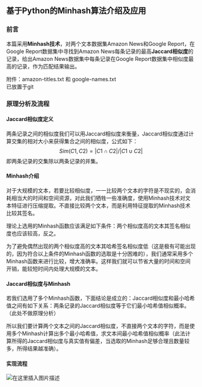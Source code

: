 ## 基于Python的Minhash算法介绍及应用
### 前言


本篇采用**Minhash技术**，对两个文本数据集Amazon News和Google Report，在Google Report数据集中寻找到Amazon News每条记录的最高**Jaccard相似度**的记录，给出Amazon News数据集中每条记录在Google Report数据集中相似度最高的记录，作为匹配结果输出。  

附件：amazon-titles.txt  和  google-names.txt  
已放置于git  

### 原理分析及流程
#### Jaccard相似度定义

两条记录之间的相似度我们可以用Jaccard相似度来衡量，Jaccard相似度通过计算交集的相对大小来获得集合之间的相似度，公式如下：
$$ Sim(C1, C2)= |C1\cap C2|/|C1\cup C2| $$即两条记录的交集除以两条记录的并集。

#### Minhash介绍
对于大规模的文本，若要比较相似度，一一比较两个文本的字符是不现实的，会消耗相当大的时间和空间资源，对此我们牺牲一些准确度，使用Minhash技术对文本特征进行压缩提取。不直接比较两个文本，而是利用特征提取的Minhash技术比较其签名。  

理论上选用的Minhash函数应该满足如下条件：两个相似度高的文本其签名相似度也应该较高，反之。  

为了避免偶然出现的两个相似度高的文本其哈希签名相似度低（这是极有可能出现的，因为符合以上条件的Minhash函数的选取是十分困难的），我们通常采用多个Minhash函数来进行比较，增大准确率。这样我们就可以节省大量的时间和空间开销，能较短时间内处理大规模的文本。  

#### Jaccard相似度与Minhash
若我们选用了多个Minhash函数，下面结论是成立的：Jaccard相似度和最小哈希值之间有如下关系：两条记录的Jaccard相似度等于它们最小哈希值相似概率。（此处不做原理分析）  

所以我们要计算两个文本之间的Jaccard相似度，不直接两个文本的字符，而是使用多个Minhash计算出多个最小哈希值，求文本间最小哈希值相似概率（此法计算所得的Jaccard相似度与真实值有偏差，当选取的Minhash足够合理且数量较多，所得结果越准确）。  

#### 实现流程
![在这里插入图片描述](https://img-blog.csdnimg.cn/20200516221307992.png?x-oss-process=image/watermark,type_ZmFuZ3poZW5naGVpdGk,shadow_10,text_aHR0cHM6Ly9ibG9nLmNzZG4ubmV0L3dlaXhpbl80NjMwMjQ4Nw==,size_16,color_FFFFFF,t_70#pic_center)

